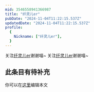 ```yaml
---
mid: 3546558941366987
title: "纤灵儿er"
pubDate: "2024-11-04T11:22:15.537Z"
updatedDate: "2024-11-04T11:22:15.537Z"
profile:
  {
    Nickname: ["纤灵儿er"],
  }
---
```


关注[纤灵儿er](https://space.bilibili.com/3546558941366987)谢谢喵~ 关注[纤灵儿er](https://space.bilibili.com/3546558941366987)谢谢喵~

## 此条目有待补充
你可以在[这里](https://github.com/Yuhanawa/VTuber.ICU/edit/master/src/content/v/纤灵儿er/index.md)编辑本文
